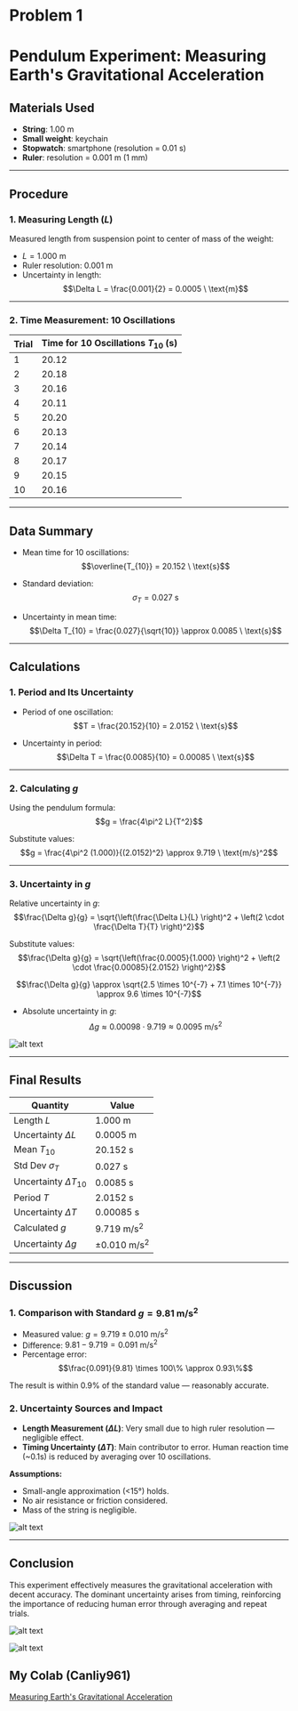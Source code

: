 # Problem 1
# Pendulum Experiment: Measuring Earth's Gravitational Acceleration

## Materials Used
- **String**: 1.00 m  
- **Small weight**: keychain  
- **Stopwatch**: smartphone (resolution = 0.01 s)  
- **Ruler**: resolution = 0.001 m (1 mm)

---

## Procedure

### 1. Measuring Length ($L$)

Measured length from suspension point to center of mass of the weight:

- $L = 1.000 \ \text{m}$  
- Ruler resolution: $0.001 \ \text{m}$  
- Uncertainty in length:  
  $$\Delta L = \frac{0.001}{2} = 0.0005 \ \text{m}$$

---

### 2. Time Measurement: 10 Oscillations

| Trial | Time for 10 Oscillations $T_{10}$ (s) |
|-------|----------------------------------------|
| 1     | 20.12                                  |
| 2     | 20.18                                  |
| 3     | 20.16                                  |
| 4     | 20.11                                  |
| 5     | 20.20                                  |
| 6     | 20.13                                  |
| 7     | 20.14                                  |
| 8     | 20.17                                  |
| 9     | 20.15                                  |
| 10    | 20.16                                  |

---

## Data Summary

- Mean time for 10 oscillations:  
  $$\overline{T_{10}} = 20.152 \ \text{s}$$

- Standard deviation:  
  $$\sigma_T = 0.027 \ \text{s}$$

- Uncertainty in mean time:  
  $$\Delta T_{10} = \frac{0.027}{\sqrt{10}} \approx 0.0085 \ \text{s}$$

---

## Calculations

### 1. Period and Its Uncertainty

- Period of one oscillation:  
  $$T = \frac{20.152}{10} = 2.0152 \ \text{s}$$

- Uncertainty in period:  
  $$\Delta T = \frac{0.0085}{10} = 0.00085 \ \text{s}$$

---

### 2. Calculating $g$

Using the pendulum formula:  
$$g = \frac{4\pi^2 L}{T^2}$$

Substitute values:  
$$g = \frac{4\pi^2 (1.000)}{(2.0152)^2} \approx 9.719 \ \text{m/s}^2$$

---

### 3. Uncertainty in $g$

Relative uncertainty in $g$:  
$$\frac{\Delta g}{g} = \sqrt{\left(\frac{\Delta L}{L} \right)^2 + \left(2 \cdot \frac{\Delta T}{T} \right)^2}$$

Substitute values:  
$$\frac{\Delta g}{g} = \sqrt{\left(\frac{0.0005}{1.000} \right)^2 + \left(2 \cdot \frac{0.00085}{2.0152} \right)^2}$$

$$\frac{\Delta g}{g} \approx \sqrt{2.5 \times 10^{-7} + 7.1 \times 10^{-7}} \approx 9.6 \times 10^{-7}$$

- Absolute uncertainty in $g$:  
  $$\Delta g \approx 0.00098 \cdot 9.719 \approx 0.0095 \ \text{m/s}^2$$

![alt text](image-4.png)

---

## Final Results

| Quantity                  | Value                |
|--------------------------|----------------------|
| Length $L$               | $1.000 \ \text{m}$   |
| Uncertainty $\Delta L$   | $0.0005 \ \text{m}$  |
| Mean $T_{10}$            | $20.152 \ \text{s}$  |
| Std Dev $\sigma_T$       | $0.027 \ \text{s}$   |
| Uncertainty $\Delta T_{10}$ | $0.0085 \ \text{s}$ |
| Period $T$               | $2.0152 \ \text{s}$  |
| Uncertainty $\Delta T$   | $0.00085 \ \text{s}$ |
| Calculated $g$           | $9.719 \ \text{m/s}^2$ |
| Uncertainty $\Delta g$   | $\pm 0.010 \ \text{m/s}^2$ |

---

## Discussion

### 1. Comparison with Standard $g = 9.81 \ \text{m/s}^2$

- Measured value: $g = 9.719 \pm 0.010 \ \text{m/s}^2$  
- Difference: $9.81 - 9.719 = 0.091 \ \text{m/s}^2$  
- Percentage error:  
  $$\frac{0.091}{9.81} \times 100\% \approx 0.93\%$$

The result is within 0.9% of the standard value — reasonably accurate.

### 2. Uncertainty Sources and Impact

- **Length Measurement ($\Delta L$)**: Very small due to high ruler resolution — negligible effect.  
- **Timing Uncertainty ($\Delta T$)**: Main contributor to error. Human reaction time (~0.1s) is reduced by averaging over 10 oscillations.

**Assumptions:**

- Small-angle approximation (<15°) holds.  
- No air resistance or friction considered.  
- Mass of the string is negligible.

![alt text](image-3.png)

---

## Conclusion

This experiment effectively measures the gravitational acceleration with decent accuracy. The dominant uncertainty arises from timing, reinforcing the importance of reducing human error through averaging and repeat trials.

![alt text](image.png)

![alt text](image-1.png)

## My Colab (Canliy961)

[Measuring Earth's Gravitational Acceleration](https://colab.research.google.com/drive/1tXh7-1Dlv1jVkg5xT4q6p5ik7yRYPwdB#scrollTo=PEimH_Hpqt-Z)

